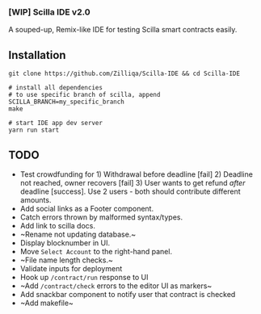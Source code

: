 ### [WIP] Scilla IDE v2.0

A souped-up, Remix-like IDE for testing Scilla smart contracts easily.

## Installation

```
git clone https://github.com/Zilliqa/Scilla-IDE && cd Scilla-IDE

# install all dependencies
# to use specific branch of scilla, append SCILLA_BRANCH=my_specific_branch
make

# start IDE app dev server
yarn run start
```

## TODO

- Test crowdfunding for 1) Withdrawal before deadline [fail] 2) Deadline not reached,
  owner recovers [fail] 3) User wants to get refund _after_ deadline
  [success]. Use 2 users - both should contribute different amounts.
- Add social links as a Footer component.
- Catch errors thrown by malformed syntax/types.
- Add link to scilla docs.
- ~Rename not updating database.~
- Display blocknumber in UI.
- Move `Select Account` to the right-hand panel.
- ~File name length checks.~
- Validate inputs for deployment
- Hook up `/contract/run` response to UI
- ~Add `/contract/check` errors to the editor UI as markers~
- Add snackbar component to notify user that contract is checked
- ~Add makefile~
